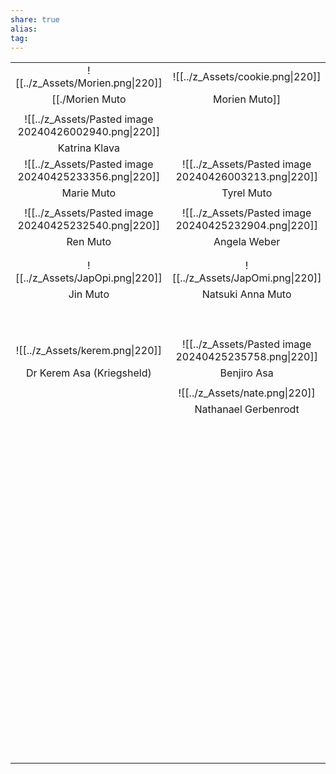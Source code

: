 ```yaml
---
share: true
alias: 
tag: 
---
```


|                                           |                                           |                                           |
|:-----------------------------------------:|:-----------------------------------------:|:-----------------------------------------:|
|           ![[../z_Assets/Morien.png\|220]]            |           ![[../z_Assets/cookie.png\|220]]            |          ![[../z_Assets/Sebastian.png\|220]]          |
|              [[./Morien Muto|Morien Muto]]              |                  Cookie                   |           [[Sebastian Gareth|Sebastian Gareth]]            |
|                                           |                                           |                                           |
| ![[../z_Assets/Pasted image 20240426002940.png\|220]] |                                           |                                           |
|               Katrina Klava               |                                           |                                           |
| ![[../z_Assets/Pasted image 20240425233356.png\|220]] | ![[../z_Assets/Pasted image 20240426003213.png\|220]] |           ![[valval.png \|220]]           |
|                Marie Muto                 |                Tyrel Muto                 |                 Valerius                  |
|                                           |                                           |                                           |
| ![[../z_Assets/Pasted image 20240425232540.png\|220]] | ![[../z_Assets/Pasted image 20240425232904.png\|220]] | ![[../z_Assets/Pasted image 20240425231559.png\|220]] |
|                 Ren Muto                  |               Angela Weber                |                Nesrin Asa                 |
|                                           |                                           |                                           |
|                                           |                                           |                                           |
|           ![[../z_Assets/JapOpi.png\|220]]            |           ![[../z_Assets/JapOmi.png\|220]]            | ![[../z_Assets/Pasted image 20240425231111.png\|220]] |
|                 Jin Muto                  |             Natsuki Anna Muto             |                Nanami Muto                |
|                                           |                                           |                                           |
|                                           |                                           |                                           |
|                                           |                                           |                                           |
|                                           |                                           |                                           |
|                                           |                                           |                                           |
|                                           |                                           |                                           |
|                                           |                                           |                                           |
|                                           |                                           |                                           |
|                                           |                                           |                                           |
|            ![[../z_Assets/kerem.png\|220]]            | ![[../z_Assets/Pasted image 20240425235758.png\|220]] |                                           |
|         Dr Kerem Asa (Kriegsheld)         |                Benjiro Asa                |                                           |
|                                           |                                           |                                           |
|                                           |            ![[../z_Assets/nate.png\|220]]             |                                           |
|                                           |           Nathanael Gerbenrodt            |                                           |
|                                           |                                           |                                           |
|                                           |                                           |                                           |
|                                           |                                           |                                           |
|                                           |                                           |                                           |
|                                           |                                           |                                           |
|                                           |                                           |                                           |
|                                           |                                           |                                           |
|                                           |                                           |                                           |
|                                           |                                           |                                           |
|                                           |                                           |                                           |
|                                           |                                           |                                           |
|                                           |                                           |                                           |
|                                           |                                           |                                           |
|                                           |                                           |                                           |
|                                           |                                           |                                           |
|                                           |                                           |                                           |
|                                           |                                           |                                           |
|                                           |                                           |                                           |
|                                           |                                           |                                           |
|                                           |                                           |                                           |
|                                           |                                           |                                           |
|                                           |                                           |                                           |
|                                           |                                           |                                           |
|                                           |                                           |                                           |
|                                           |                                           |                                           |
|                                           |                                           |                                           |
|                                           |                                           |                                           |
|                                           |                                           |                                           |
|                                           |                                           |                                           |
|                                           |                                           |                                           |
|                                           |                                           |                                           |
|                                           |                                           |                                           |
|                                           |                                           |                                           |
|                                           |                                           |                                           |
|                                           |                                           |                                           |
|                                           |                                           |                                           |
|                                           |                                           |                                           |
|                                           |                                           |                                           |
|                                           |                                           |                                           |
|                                           |                                           |                                           |
|                                           |                                           |                                           |
|                                           |                                           |                                           |
|                                           |                                           |                                           |
|                                           |                                           |                                           |
|                                           |                                           |                                           |
|                                           |                                           |                                           |
|                                           |                                           |                                           |
|                                           |                                           |                                           |
|                                           |                                           |                                           |
|                                           |                                           |                                           |
|                                           |                                           |                                           |
|                                           |                                           |                                           |
|                                           |                                           |                                           |
|                                           |                                           |                                           |
|                                           |                                           |                                           |
|                                           |                                           |                                           |
|                                           |                                           |                                           |
|                                           |                                           |                                           |
|                                           |                                           |                                           |
|                                           |                                           |                                           |
|                                           |                                           |                                           |
|                                           |                                           |                                           |
|                                           |                                           |                                           |
|                                           |                                           |                                           |
|                                           |                                           |                                           |
|                                           |                                           |                                           |
|                                           |                                           |                                           |
|                                           |                                           |                                           |
|                                           |                                           |                                           |
|                                           |                                           |                                           |
|                                           |                                           |                                           |
|                                           |                                           |                                           |
|                                           |                                           |                                           |
|                                           |                                           |                                           |
|                                           |                                           |                                           |
|                                           |                                           |                                           |
|                                           |                                           |                                           |
|                                           |                                           |                                           |
|                                           |                                           |                                           |
|                                           |                                           |                                           |
|                                           |                                           |                                           |
|                                           |                                           |                                           |
|                                           |                                           |                                           |
|                                           |                                           |                                           |
|                                           |                                           |                                           |
|                                           |                                           |                                           |
|                                           |                                           |                                           |
|                                           |                                           |                                           |
|                                           |                                           |                                           |
|                                           |                                           |                                           |
|                                           |                                           |                                           |
|                                           |                                           |                                           |
